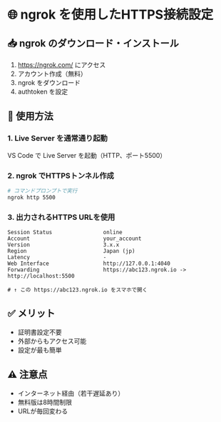 # 🌐 ngrok を使用したHTTPS接続設定

## 📥 ngrok のダウンロード・インストール
1. https://ngrok.com/ にアクセス
2. アカウント作成（無料）
3. ngrok をダウンロード
4. authtoken を設定

## 🚀 使用方法

### 1. Live Server を通常通り起動
VS Code で Live Server を起動（HTTP、ポート5500）

### 2. ngrok でHTTPSトンネル作成
```bash
# コマンドプロンプトで実行
ngrok http 5500
```

### 3. 出力されるHTTPS URLを使用
```
Session Status                online
Account                       your_account
Version                       3.x.x
Region                        Japan (jp)
Latency                       -
Web Interface                 http://127.0.0.1:4040
Forwarding                    https://abc123.ngrok.io -> http://localhost:5500

# ↑ この https://abc123.ngrok.io をスマホで開く
```

## ✅ メリット
- 証明書設定不要
- 外部からもアクセス可能
- 設定が最も簡単

## ⚠️ 注意点
- インターネット経由（若干遅延あり）
- 無料版は8時間制限
- URLが毎回変わる
